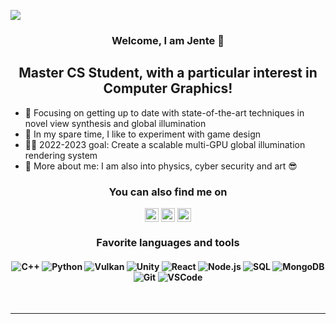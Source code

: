 ![](https://komarev.com/ghpvc/?username=Jentuuh&color=blue&style=for-the-badge&label=Lurkers)
<h3 align="center">Welcome, I am Jente 👋</h3>
<h2 align="center">Master CS Student, with a particular interest in Computer Graphics!</h2>

- 📓 Focusing on getting up to date with state-of-the-art techniques in novel view synthesis and global illumination
- 🧪 In my spare time, I like to experiment with game design
- 👨‍🎓 2022-2023 goal: Create a scalable multi-GPU global illumination rendering system
- 🌟 More about me: I am also into physics, cyber security and art 😎

<h3 align="center"> You can also find me on</h3>
<div align="center">
<!-- <a href="https://www.jentevandersanden.com" align="center" ><img align="center" alt="jentevandersanden.com" width="22px" src="https://raw.githubusercontent.com/iconic/open-iconic/master/svg/globe.svg" /></a> -->
<a href="https://www.youtube.com/channel/UCcUH-r3xpZaHJgnuj8u3G5A" align="center"><img align="center" alt="Jentuuh | Youtube" width="22px" src="https://cdn.jsdelivr.net/npm/simple-icons@v3/icons/youtube.svg" /></a>
<a href="https://twitter.com/jentobox" align="center"><img align="center" alt="Jentuuh | Twitter (@jentobox) | Twitter" width="22px" src="https://cdn.jsdelivr.net/npm/simple-icons@v3/icons/twitter.svg" /></a>
<a href="https://www.linkedin.com/in/jentevandersanden/" align="center"><img align="center" alt="Jentuuh | LinkedIn" width="22px" src="https://cdn.jsdelivr.net/npm/simple-icons@v3/icons/linkedin.svg" /></a>
</div>

<h3 align="center">Favorite languages and tools</h3>
<h4 align="center">
  <p align="center">
    <img alt="C++" src="https://img.shields.io/badge/c++-%2300599C.svg?style=for-the-badge&logo=c%2B%2B&logoColor=white" />
    <img alt="Python" src="https://img.shields.io/badge/-Python-e6e04c?style=for-the-badge&logo=python&logoColor=blue" />
    <img alt="Vulkan" src="https://img.shields.io/static/v1?style=for-the-badge&message=Vulkan&color=AC162C&logo=Vulkan&logoColor=FFFFFF&label=" />
    <img alt="Unity" src="https://img.shields.io/badge/-Unity-000000?style=for-the-badge&logo=unity&logoColor=white" />
    <img alt="React" src="https://img.shields.io/badge/-React-45b8d8?style=for-the-badge&logo=react&logoColor=white" />
    <img alt="Node.js" src="https://img.shields.io/badge/-Node.js-43853d?style=for-the-badge&logo=node.js&logoColor=white" />
    <img alt="SQL" src="https://img.shields.io/badge/SQL-ffffff?style=flat-square&logo=postgreSQL&logoColor=black" />
    <img alt="MongoDB" src="https://img.shields.io/badge/MongoDB-%234ea94b.svg?style=for-the-badge&logo=mongodb&logoColor=white" />
    <img alt="Git" src="https://img.shields.io/badge/-Git-F05032?style=for-the-badge&logo=git&logoColor=white" />
    <img alt="VSCode" src="https://img.shields.io/badge/Visual%20Studio%20Code-0078d7.svg?style=for-the-badge&logo=visual-studio-code&logoColor=white" />
  </p>
</h4>
<br />
</div>

---

[student]: https://github.com/JenteV-1746880
[Twitter]: https://twitter.com/jentobox
[youtube]: https://www.youtube.com/channel/UCcUH-r3xpZaHJgnuj8u3G5A
[linkedin]: https://www.linkedin.com/in/jentevandersanden/

